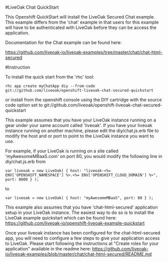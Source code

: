 #LiveOak Chat QuickStart

This Openshift QuickStart will install the LiveOak Secured Chat example. This example differs from the 'chat' example in that users for this example will have to be authenticated with LiveOak before they can be access the application.

Documentation for the Chat example can be found here:

https://github.com/liveoak-io/liveoak-examples/tree/master/chat/chat-html-secured

#Instruction

To install the quick start from the 'rhc' tool:

```
rhc app create myChatApp diy --from-code git://github.com/liveoak/openshift-liveoak-chat-secured-quickstart
```

or install from the openshift console using the DIY cartridge with the source code option set to git://github.com/liveoak/openshift-liveoak-chat-secured-quickstart 


This example assumes that you have your LiveOak instance running on a gear under your same account called 'liveoak'. If you have your liveoak instance running on another machine, please edit the diy/chat.js.erb file to modify the host and or port to point to the LiveOak instance you want to use.

For example, if your LiveOak is running on a site called 'myAwesomeMBaaS.com' on port 80, you would modify the following line in diy/chat.js.erb from

```
var liveoak = new LiveOak( { host: "liveoak-<%= ENV['OPENSHIFT_NAMESPACE'] %>.<%= ENV['OPENSHIFT_CLOUD_DOMAIN'] %>", port: 8000 } );
```

to 

```
var liveoak = new LiveOak( { host: "myAwesomeMBaaS", port: 80 } );
```

This example also assumes that you have 'chat-html-secured' application setup in your LiveOak instance. The easiest way to do so is to install the LiveOak example quickstart which can be found here: https://github.com/liveoak-io/openshift-liveoak-example-quickstart

Once your liveoak instance has been configured for the chat-html-secured app, you will need to configure a few steps to give your application access to LiveOak. Please start following the instructions at "Create roles for your application" available in the readme here: https://github.com/liveoak-io/liveoak-examples/blob/master/chat/chat-html-secured/README.md

